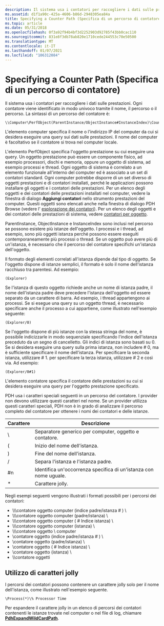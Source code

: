 ```yaml
---
description: Il sistema usa i contatori per raccogliere i dati sulle prestazioni.
ms.assetid: d1f1a90c-425a-4606-b86d-2948305ea84a
title: Specifying a Counter Path (Specifica di un percorso di contatore)
ms.topic: article
ms.date: 05/31/2018
ms.openlocfilehash: 0f3a92f94b4bf3d2252903d92785f43bb0cac110
ms.sourcegitcommit: 831e8f3db78ab820e1710cede244553c70e50500
ms.translationtype: MT
ms.contentlocale: it-IT
ms.lasthandoff: 01/07/2021
ms.locfileid: "106312084"
---
```

# <a name="specifying-a-counter-path"></a>Specifying a Counter Path (Specifica di un percorso di contatore)

Il sistema usa i contatori per raccogliere i dati sulle prestazioni. Ogni contatore viene identificato in modo univoco tramite il nome, il percorso o il percorso. La sintassi di un percorso del contatore è:

``` syntax
\\Computer\PerfObject(ParentInstance/ObjectInstance#InstanceIndex)\Counter
```

L'elemento computer specifica il nome o l'indirizzo IP del computer da cui si desidera eseguire una query sui dati sulle prestazioni. Il nome del computer è facoltativo se il contatore si trova nel computer locale.

L'elemento PerfObject specifica l'oggetto prestazione su cui eseguire una query. Un oggetto prestazione può essere un componente fisico, ad esempio processori, dischi e memoria, oppure un oggetto di sistema, ad esempio processi e thread. Ogni oggetto di sistema è correlato a un elemento funzionale all'interno del computer ed è associato a un set di contatori standard. Ogni computer potrebbe disporre di un set diverso di oggetti prestazioni e di contatori installati, perché le applicazioni possono installare gli oggetti e i contatori delle prestazioni. Per un elenco degli oggetti e dei contatori delle prestazioni installati nel computer, vedere la finestra di dialogo **Aggiungi contatori** nello strumento prestazioni del computer. Questi oggetti sono elencati anche nella finestra di dialogo PDH Browse (vedere l' [esplorazione dei contatori](browsing-counters.md)). Per un elenco degli oggetti e dei contatori delle prestazioni di sistema, vedere [contatori per oggetto](/previous-versions/windows/it-pro/windows-server-2003/cc783073(v=ws.10)).

ParentInstance, ObjectInstance e InstanceIndex sono inclusi nel percorso se possono esistere più istanze dell'oggetto. I processi e i thread, ad esempio, sono più oggetti istanza perché possono essere eseguiti contemporaneamente più processi o thread. Se un oggetto può avere più di un'istanza, è necessario che il percorso del contatore specifichi un'istanza dell'oggetto.

Il formato degli elementi correlati all'istanza dipende dal tipo di oggetto. Se l'oggetto dispone di istanze semplici, il formato è solo il nome dell'istanza racchiuso tra parentesi. Ad esempio:

``` syntax
(Explorer)
```

Se l'istanza di questo oggetto richiede anche un nome di istanza padre, il nome dell'istanza padre deve precedere l'istanza dell'oggetto ed essere separato da un carattere di barra. Ad esempio, i thread appartengono ai processi. Se si esegue una query su un oggetto thread, è necessario specificare anche il processo a cui appartiene, come illustrato nell'esempio seguente:

``` syntax
(Explorer/0)
```

Se l'oggetto dispone di più istanze con la stessa stringa del nome, è possibile indicizzarle in modo sequenziale specificando l'indice dell'istanza preceduto da un segno di cancelletto. Gli indici di istanza sono basati su 0. Se si desidera eseguire una query sulla prima istanza, non includere \# 0, ma è sufficiente specificare il nome dell'istanza. Per specificare la seconda istanza, utilizzare \# 1. per specificare la terza istanza, utilizzare \# 2 e così via. Ad esempio:

``` syntax
(Explorer/0#1)
```

L'elemento contatore specifica il contatore delle prestazioni su cui si desidera eseguire una query per l'oggetto prestazione specificato.

PDH usa i caratteri speciali seguenti in un percorso del contatore. I provider non devono utilizzare questi caratteri nel nome. Se un provider utilizza questi caratteri speciali, PDH non è in grado di analizzare il percorso completo del contatore per ottenere i nomi dei contatori e delle istanze.



| Carattere | Descrizione                                                |
|-----------|------------------------------------------------------------|
| \\        | Separatore generico per computer, oggetto e contatore.       |
| (         | Inizio del nome dell'istanza.                                |
| )         | Fine del nome dell'istanza.                                   |
| /         | Separa l'istanza e l'istanza padre.                    |
| \#n       | Identifica un'occorrenza specifica di un'istanza con nome uguale. |
| \*        | Carattere jolly.                                        |



 

Negli esempi seguenti vengono illustrati i formati possibili per i percorsi dei contatori:

-   \\\\\\contatore oggetto computer (indice padre/istanza \# ) \\
-   \\\\\\contatore oggetto computer (padre/istanza) \\
-   \\\\\\contatore oggetto computer ( \# Indice istanza) \\
-   \\\\\\contatore oggetto computer (istanza) \\
-   \\\\\\contatore oggetto \\ computer
-   \\contatore oggetto (indice padre/istanza \# ) \\
-   \\contatore oggetto (padre/istanza) \\
-   \\contatore oggetto ( \# Indice istanza) \\
-   \\contatore oggetto (istanza) \\
-   \\\\contatore oggetti

## <a name="using-wildcard-characters"></a>Utilizzo di caratteri jolly

I percorsi dei contatori possono contenere un carattere jolly solo per il nome dell'istanza, come illustrato nell'esempio seguente.

``` syntax
\Process(*)\% Processor Time
```

Per espandere il carattere jolly in un elenco di percorsi dei contatori contenenti le istanze trovate nel computer o nel file di log, chiamare [**PdhExpandWildCardPath**](/windows/desktop/api/Pdh/nf-pdh-pdhexpandwildcardpatha).

 

 
